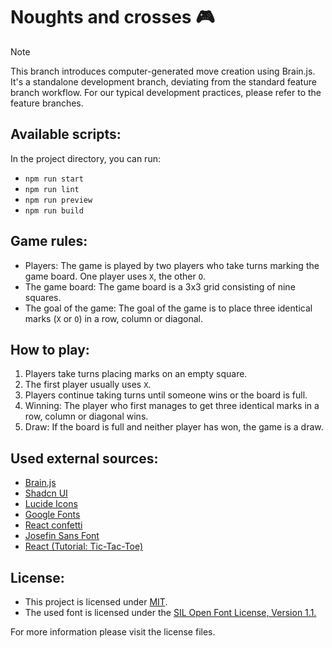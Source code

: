 # Noughts and crosses :video_game:

> [!NOTE]
> This branch introduces computer-generated move creation using Brain.js. It's a standalone development branch, deviating from the standard feature branch workflow. For our typical development practices, please refer to the feature branches.

## Available scripts:

In the project directory, you can run:

- `npm run start`
- `npm run lint`
- `npm run preview`
- `npm run build`

## Game rules:

- Players: The game is played by two players who take turns marking the game board. One player uses `X`, the other `O`.
- The game board: The game board is a 3x3 grid consisting of nine squares.
- The goal of the game: The goal of the game is to place three identical marks (`X` or `O`) in a row, column or diagonal.

## How to play:

1. Players take turns placing marks on an empty square.
2. The first player usually uses `X`.
3. Players continue taking turns until someone wins or the board is full.
4. Winning: The player who first manages to get three identical marks in a row, column or diagonal wins.
5. Draw: If the board is full and neither player has won, the game is a draw.

## Used external sources:

- [Brain.js](https://github.com/BrainJS/brain.js)
- [Shadcn UI](https://ui.shadcn.com/)
- [Lucide Icons](https://lucide.dev)
- [Google Fonts](https://fonts.google.com/)
- [React confetti](https://www.npmjs.com/package/react-confetti)
- [Josefin Sans Font](https://github.com/googlefonts/josefinsans)
- [React (Tutorial: Tic-Tac-Toe)](https://react.dev/learn/tutorial-tic-tac-toe)

## License:

- This project is licensed under [MIT](https://github.com/tothlevente/noughts-and-crosses/blob/main/LICENSE).
- The used font is licensed under the [SIL Open Font License, Version 1.1.](https://fonts.google.com/specimen/Josefin+Sans/license)

For more information please visit the license files.
